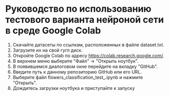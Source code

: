 # Руководство по использованию тестового варианта нейроной сети в среде Google Colab

1. Скачайте датасеты по ссылкам, расположенных в файле dataset.txt.  
2. Загрузите их на свой гугл диск.  
3. Откройте Google Colab по адресу https://colab.research.google.com/.  
4. В верхнем меню выберите "Файл" -> "Открыть ноутбук".  
5. В появившемся диалоговом окне перейдите на вкладку "GitHub".  
6. Введите путь к данному репозиторию GitHub или его URL.  
7. Выберите файл flowers_classification_test_.ipynb и нажмите "Открыть".  
8. Дождитесь загрузки ноутбука и приступайте к запуску
